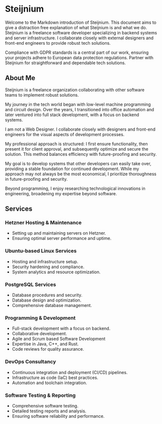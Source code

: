 # Steijnium

Welcome to the Markdown introduction of Steijnium. 
This document aims to give a distraction free explanation of what Steijnium is and what we do. 
Steijnium is a freelance software developer specializing in backend systems and server infrastructure. 
I collaborate closely with external designers and front-end engineers to provide robust tech solutions.

Compliance with GDPR standards is a central part of our work, ensuring your projects adhere to European data protection regulations.
Partner with Steijnium for straightforward and dependable tech solutions.

## About Me

Steijnium is a freelance organization collaborating with other software teams to implement robust solutions.

My journey in the tech world began with low-level machine programming and circuit design.
Over the years, I transitioned into office automation and later ventured into full stack development, with a focus on backend systems.

I am not a Web Designer. I collaborate closely with designers and front-end engineers for the visual aspects of development processes.

My professional approach is structured: 
I first ensure functionality, then present it for client approval, and subsequently optimize and secure the solution. 
This method balances efficiency with future-proofing and security.

My goal is to develop systems that other developers can easily take over, providing a stable foundation for continued development. 
While my approach may not always be the most economical, I prioritize thoroughness in future-proofing and security.

Beyond programming, I enjoy researching technological innovations in engineering, broadening my expertise beyond software.

## Services

### Hetzner Hosting & Maintenance
- Setting up and maintaining servers on Hetzner.
- Ensuring optimal server performance and uptime.

### Ubuntu-based Linux Services
- Hosting and infrastructure setup.
- Security hardening and compliance.
- System analytics and resource optimization.

### PostgreSQL Services
- Database procedures and security.
- Database design and optimization.
- Comprehensive database management.

### Programming & Development
- Full-stack development with a focus on backend.
- Collaborative development.
- Agile and Scrum based Software Development
- Expertise in Java, C++, and Rust.
- Code reviews for quality assurance.

### DevOps Consultancy
- Continuous integration and deployment (CI/CD) pipelines.
- Infrastructure as code (IaC) best practices.
- Automation and toolchain integration.

### Software Testing & Reporting
- Comprehensive software testing.
- Detailed testing reports and analysis.
- Ensuring software reliability and performance.
